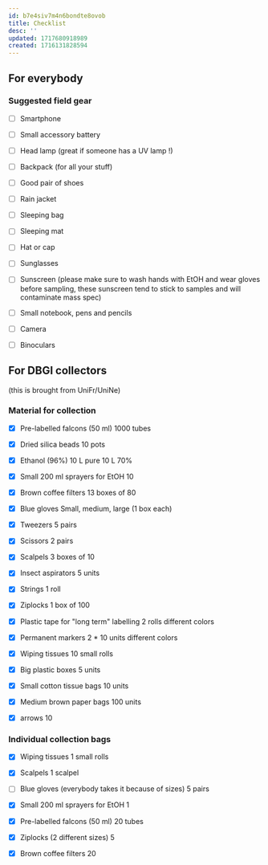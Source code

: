 ```yaml
---
id: b7e4siv7m4n6bondte8ovob
title: Checklist
desc: ''
updated: 1717680918989
created: 1716131828594
---
```



## For everybody

### Suggested field gear

- [ ] Smartphone
- [ ] Small accessory battery
- [ ] Head lamp (great if someone has a UV lamp !)
- [ ] Backpack (for all your stuff)
- [ ] Good pair of shoes
- [ ] Rain jacket
- [ ] Sleeping bag
- [ ] Sleeping mat
- [ ] Hat or cap
- [ ] Sunglasses
- [ ] Sunscreen (please make sure to wash hands with EtOH and wear gloves before sampling, these sunscreen tend to stick to samples and will contaminate mass spec)
- [ ] Small notebook, pens and pencils
- [ ] Camera
- [ ] Binoculars



## For DBGI collectors

(this is brought from UniFr/UniNe)

### Material for collection

- [x] Pre-labelled falcons (50 ml)
1000 tubes
- [x] Dried silica beads
10 pots
- [x] Ethanol (96%)
10 L pure
10 L 70%
- [x] Small 200 ml sprayers for EtOH
10
- [x] Brown coffee filters
13 boxes of 80
- [x] Blue gloves
Small, medium, large (1 box each)
- [x] Tweezers
5 pairs
- [x] Scissors
2 pairs
- [x] Scalpels
3 boxes of 10
- [x] Insect aspirators
5 units
- [x] Strings
1 roll
- [x] Ziplocks
1 box of 100
- [x] Plastic tape for "long term" labelling
2 rolls different colors
- [x] Permanent markers
2 * 10 units different colors
- [x] Wiping tissues
10 small rolls
- [x] Big plastic boxes
5 units
- [x] Small cotton tissue bags
10 units
- [x] Medium brown paper bags
100 units
- [x] arrows 10


### Individual collection bags

- [x] Wiping tissues
1 small rolls
- [x] Scalpels
1 scalpel
- [ ] Blue gloves (everybody takes it because of sizes)
5 pairs
- [x] Small 200 ml sprayers for EtOH
1
- [x] Pre-labelled falcons (50 ml)
20 tubes
- [x] Ziplocks (2 different sizes)
5
- [x] Brown coffee filters
20


